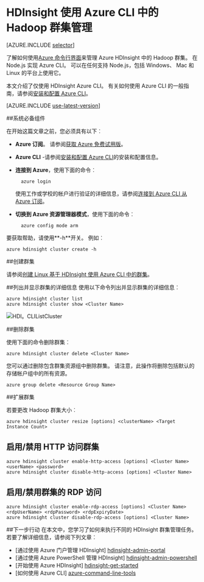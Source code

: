 <properties
    pageTitle="Hadoop 群集使用 Azure CLI 管理 |Microsoft Azure"
    description="如何使用 Azure CLI 管理中 HDIsight 的 Hadoop 群集"
    services="hdinsight"
    editor="cgronlun"
    manager="jhubbard"
    authors="mumian"
    tags="azure-portal"
    documentationCenter=""/>

<tags
    ms.service="hdinsight"
    ms.workload="big-data"
    ms.tgt_pltfrm="na"
    ms.devlang="na"
    ms.topic="article"
    ms.date="08/10/2016"
    ms.author="jgao"/>

# <a name="manage-hadoop-clusters-in-hdinsight-using-the-azure-cli"></a>HDInsight 使用 Azure CLI 中的 Hadoop 群集管理

[AZURE.INCLUDE [selector](../../includes/hdinsight-portal-management-selector.md)]

了解如何使用[Azure 命令行界面](../xplat-cli-install.md)来管理 Azure HDInsight 中的 Hadoop 群集。 在 Node.js 实现 Azure CLI。 可以在任何支持 Node.js，包括 Windows、 Mac 和 Linux 的平台上使用它。

本文介绍了仅使用 HDInsight Azure CLI。 有关如何使用 Azure CLI 的一般指南，请参阅[安装和配置 Azure CLI][azure-command-line-tools]。

[AZURE.INCLUDE [use-latest-version](../../includes/hdinsight-use-latest-cli.md)]

##<a name="prerequisites"></a>系统必备组件

在开始这篇文章之前，您必须具有以下︰

- **Azure 订阅**。 请参阅[获取 Azure 免费试用版](https://azure.microsoft.com/documentation/videos/get-azure-free-trial-for-testing-hadoop-in-hdinsight/)。
- **Azure CLI** -请参阅[安装和配置 Azure CLI](../xplat-cli-install.md)的安装和配置信息。
- **连接到 Azure**，使用下面的命令︰

        azure login

    使用工作或学校的帐户进行验证的详细信息，请参阅[连接到 Azure CLI 从 Azure 订阅](xplat-cli-connect.md)。
    
- **切换到 Azure 资源管理器模式**，使用下面的命令︰

        azure config mode arm

要获取帮助，请使用**-h**开关。  例如︰

    azure hdinsight cluster create -h
    
##<a name="create-clusters"></a>创建群集

请参阅[创建 Linux 基于 HDInsight 使用 Azure CLI 中的群集](hdinsight-hadoop-create-linux-clusters-azure-cli.md)。

##<a name="list-and-show-cluster-details"></a>列出并显示群集的详细信息
使用以下命令列出并显示群集的详细信息︰

    azure hdinsight cluster list
    azure hdinsight cluster show <Cluster Name>

![HDI。CLIListCluster][image-cli-clusterlisting]


##<a name="delete-clusters"></a>删除群集

使用下面的命令删除群集︰

    azure hdinsight cluster delete <Cluster Name>

您可以通过删除包含群集资源组中删除群集。 请注意，此操作将删除包括默认的存储帐户组中的所有资源。

    azure group delete <Resource Group Name>

##<a name="scale-clusters"></a>扩展群集

若要更改 Hadoop 群集大小︰

    azure hdinsight cluster resize [options] <clusterName> <Target Instance Count>


## <a name="enabledisable-http-access-for-a-cluster"></a>启用/禁用 HTTP 访问群集

    azure hdinsight cluster enable-http-access [options] <Cluster Name> <userName> <password>
    azure hdinsight cluster disable-http-access [options] <Cluster Name>

## <a name="enabledisable-rdp-access-for-a-cluster"></a>启用/禁用群集的 RDP 访问

    azure hdinsight cluster enable-rdp-access [options] <Cluster Name> <rdpUserName> <rdpPassword> <rdpExpiryDate>
    azure hdinsight cluster disable-rdp-access [options] <Cluster Name>


##<a name="next-steps"></a>下一步行动
在本文中，您学习了如何来执行不同的 HDInsight 群集管理任务。 若要了解详细信息，请参阅下列文章︰

* [通过使用 Azure 门户管理 HDInsight] [hdinsight-admin-portal]
* [通过使用 Azure PowerShell 管理 HDInsight] [hdinsight-admin-powershell]
* [开始使用 Azure HDInsight] [hdinsight-get-started]
* [如何使用 Azure CLI] [azure-command-line-tools]


[azure-command-line-tools]: ../xplat-cli-install.md
[azure-create-storageaccount]: ../storage-create-storage-account.md
[azure-purchase-options]: http://azure.microsoft.com/pricing/purchase-options/
[azure-member-offers]: http://azure.microsoft.com/pricing/member-offers/
[azure-free-trial]: http://azure.microsoft.com/pricing/free-trial/


[hdinsight-admin-portal]: hdinsight-administer-use-management-portal.md
[hdinsight-admin-powershell]: hdinsight-administer-use-powershell.md
[hdinsight-get-started]: hdinsight-hadoop-linux-tutorial-get-started.md

[image-cli-account-download-import]: ./media/hdinsight-administer-use-command-line/HDI.CLIAccountDownloadImport.png
[image-cli-clustercreation]: ./media/hdinsight-administer-use-command-line/HDI.CLIClusterCreation.png
[image-cli-clustercreation-config]: ./media/hdinsight-administer-use-command-line/HDI.CLIClusterCreationConfig.png
[image-cli-clusterlisting]: ./media/hdinsight-administer-use-command-line/HDI.CLIListClusters.png "列出并显示群集"
